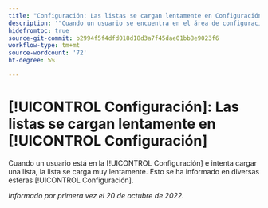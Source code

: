 ```yaml
---
title: "Configuración: Las listas se cargan lentamente en Configuración"
description: '"Cuando un usuario se encuentra en el área de configuración e intenta cargar una lista, ésta se carga muy lentamente. Esto se ha informado en varias áreas a lo largo de la instalación".'
hidefromtoc: true
source-git-commit: b2994f5f4dfd018d18d3a7f45dae01bb8e9023f6
workflow-type: tm+mt
source-wordcount: '72'
ht-degree: 5%

---
```



# [!UICONTROL Configuración]: Las listas se cargan lentamente en [!UICONTROL Configuración]

Cuando un usuario está en la [!UICONTROL Configuración] e intenta cargar una lista, la lista se carga muy lentamente. Esto se ha informado en diversas esferas [!UICONTROL Configuración].

_Informado por primera vez el 20 de octubre de 2022._

